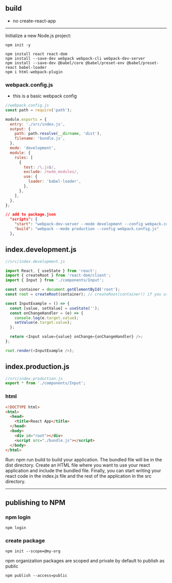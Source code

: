 ## build
- no create-react-app  

-----------------------------------------------------------------------------------------------

Initialize a new Node.js project:

```shell
npm init -y
```

```shell
npm install react react-dom
npm install --save-dev webpack webpack-cli webpack-dev-server
npm install --save-dev @babel/core @babel/preset-env @babel/preset-react babel-loader
npm i html-webpack-plugin
```

### webpack.config.js
- this is a basic webpack config
```js
//webpack.config.js
const path = require('path');

module.exports = {
  entry: './src/index.js',
  output: {
    path: path.resolve(__dirname, 'dist'),
    filename: 'bundle.js',
  },
  mode: 'development',
  module: {
    rules: [
      {
        test: /\.js$/,
        exclude: /node_modules/,
        use: {
          loader: 'babel-loader',
        },
      },
    ],
  },
};
```

```json
// add to package.json
  "scripts": {
    "start": "webpack-dev-server --mode development --config webpack.config.js",
    "build": "webpack --mode production --config webpack.config.js"
  },
```

## index.development.js

```js
//src/index.development.js

import React, { useState } from 'react';
import { createRoot } from 'react-dom/client';
import { Input } from './components/Input';

const container = document.getElementById('root');
const root = createRoot(container); // createRoot(container!) if you use TypeScript

const InputExample = () => {
  const [value, setValue] = useState('');
  const onChangeHandler = (e) => {
    console.log(e.target.value);
    setValue(e.target.value);
  };

  return <Input value={value} onChange={onChangeHandler} />;
};

root.render(<InputExample />);
```

## index.production.js
```js
//src/index.production.js
export * from './components/Input';
```
### html

<!-- dist/index.html -->

```html
<!DOCTYPE html>
<html>
  <head>
    <title>React App</title>
  </head>
  <body>
    <div id="root"></div>
    <script src="./bundle.js"></script>
  </body>
</html>
```

Run: npm run build to build your application. The bundled file will be in the dist directory.
Create an HTML file where you want to use your react application and include the bundled file.
Finally, you can start writing your react code in the index.js file and the rest of the application in the src directory.


------------------------------------------------------------------------

## publishing to NPM

### npm login
```shell
npm login
```

### create package

```shell
npm init --scope=@my-org
```

npm organization packages are scoped and private by default
to publish as public

```shell
npm publish --access=public
```

